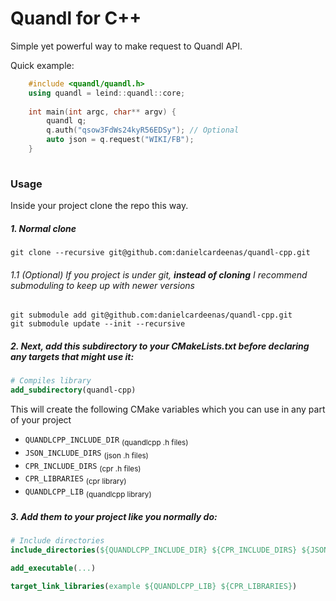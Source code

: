 # Quandl for C++
Simple yet powerful way to make request to Quandl API.

Quick example:
```cpp
    #include <quandl/quandl.h>
    using quandl = leind::quandl::core;
    
    int main(int argc, char** argv) {
        quandl q;
        q.auth("qsow3FdWs24kyR56EDSy"); // Optional
        auto json = q.request("WIKI/FB");
    }
    
```

### Usage
Inside your project clone the repo this way.

##### 1. Normal clone
```shell
git clone --recursive git@github.com:danielcardeenas/quandl-cpp.git
```

###### 1.1 (Optional) If you project is under git, __instead of cloning__ I recommend submoduling to keep up with newer versions
```shell
git submodule add git@github.com:danielcardeenas/quandl-cpp.git
git submodule update --init --recursive
```

##### 2. Next, add this subdirectory to your CMakeLists.txt before declaring any targets that might use it:

```cmake
# Compiles library 
add_subdirectory(quandl-cpp)
```

This will create the following CMake variables which you can use in any part of your project
+ `QUANDLCPP_INCLUDE_DIR` <sub>(quandlcpp .h files)</sub>
+ `JSON_INCLUDE_DIRS` <sub>(json .h files)</sub>
+ `CPR_INCLUDE_DIRS` <sub>(cpr .h files)</sub>
+ `CPR_LIBRARIES` <sub>(cpr library)</sub>
+ `QUANDLCPP_LIB` <sub>(quandlcpp library)</sub>

##### 3. Add them to your project like you normally do:
```cmake
# Include directories
include_directories(${QUANDLCPP_INCLUDE_DIR} ${CPR_INCLUDE_DIRS} ${JSON_INCLUDE_DIRS})

add_executable(...)

target_link_libraries(example ${QUANDLCPP_LIB} ${CPR_LIBRARIES})
```
